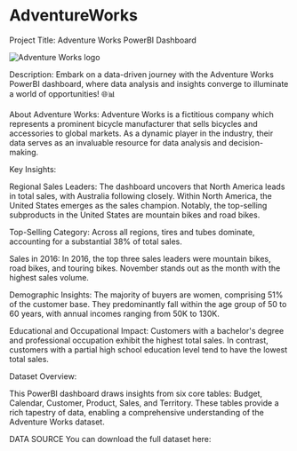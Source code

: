   # AdventureWorks

  Project Title: Adventure Works PowerBI Dashboard

   ![Adventure Works logo](https://github.com/ZinaidaK/AdventureWorks/assets/100050035/01f404cf-9453-46d5-ac33-ab9adc463c79)

  
  Description: Embark on a data-driven journey with the Adventure Works PowerBI dashboard, where data analysis and insights converge to illuminate a world of opportunities! 🌐📊

  
  About Adventure Works:
  Adventure Works is a fictitious company which represents a prominent bicycle manufacturer that sells bicycles and accessories to global markets. As a dynamic player in the industry, their data serves as an       invaluable resource for data analysis and decision-making.

  Key Insights:

  Regional Sales Leaders: The dashboard uncovers that North America leads in total sales, with Australia following closely. Within North America, the United States emerges as the sales champion. Notably, the top-selling subproducts in the United States are mountain bikes and road bikes.

  Top-Selling Category: Across all regions, tires and tubes dominate, accounting for a substantial 38% of total sales.

  Sales in 2016: In 2016, the top three sales leaders were mountain bikes, road bikes, and touring bikes. November stands out as the month with the highest sales volume.

  Demographic Insights: The majority of buyers are women, comprising 51% of the customer base. They predominantly fall within the age group of 50 to 60 years, with annual incomes ranging from 50K to 130K.

  Educational and Occupational Impact: Customers with a bachelor's degree and professional occupation exhibit the highest total sales. In contrast, customers with a partial high school education level tend to have the lowest total sales.

  Dataset Overview:

  This PowerBI dashboard draws insights from six core tables: Budget, Calendar, Customer, Product, Sales, and Territory. These tables provide a rich tapestry of data, enabling a comprehensive understanding of   the Adventure Works dataset.

  DATA SOURCE
  You can download the full dataset here: 
